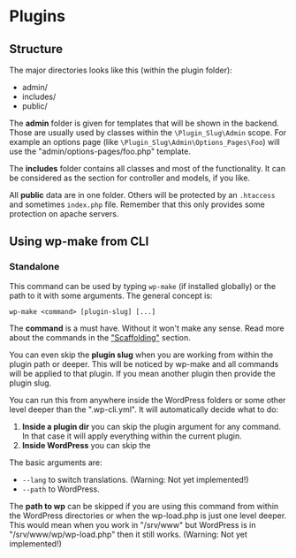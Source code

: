 # Plugins

## Structure

The major directories looks like this (within the plugin folder):

- admin/
- includes/
- public/

The **admin** folder is given for templates that will be shown in the backend.
Those are usually used by classes within the `\Plugin_Slug\Admin` scope.
For example an options page
(like `\Plugin_Slug\Admin\Options_Pages\Foo`)
will use the "admin/options-pages/foo.php" template.

The **includes** folder contains all classes
and most of the functionality.
It can be considered as the section for controller
and models, if you like.

All **public** data are in one folder.
Others will be protected by an `.htaccess`
and sometimes `index.php` file.
Remember that this only provides some protection on apache servers.

## Using wp-make from CLI

### Standalone

This command can be used by typing `wp-make`
(if installed globally)
or the path to it with some arguments.
The general concept is:

    wp-make <command> [plugin-slug] [...]

The **command** is a must have.
Without it won't make any sense.
Read more about the commands in the ["Scaffolding"](scaffolding.md)
section.

You can even skip the **plugin slug** when you are working
from within the plugin path or deeper.
This will be noticed by wp-make
and all commands will be applied to that plugin.
If you mean another plugin then provide the plugin slug.

You can run this from anywhere inside the WordPress folders
or some other level deeper than the ".wp-cli.yml".
It will automatically decide what to do:

1. **Inside a plugin dir** you can skip the plugin argument for any command.
  In that case it will apply everything within the current plugin.
2. **Inside WordPress** you can skip the


The basic arguments are:

- `--lang` to switch translations.
  (Warning: Not yet implemented!)
- `--path` to WordPress.

The **path to wp** can be skipped
if you are using this command from within the WordPress directories
or when the wp-load.php is just one level deeper.
This would mean when you work in "/srv/www" but WordPress is in "/srv/www/wp/wp-load.php"
then it still works.
(Warning: Not yet implemented!)
